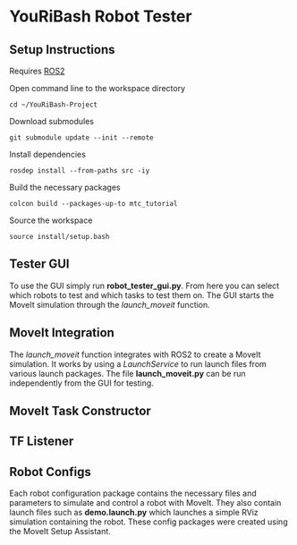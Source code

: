 # YouRiBash Robot Tester

## Setup Instructions
Requires [ROS2](https://docs.ros.org/en/humble/Installation.html)

Open command line to the workspace directory

    cd ~/YouRiBash-Project

Download submodules

    git submodule update --init --remote

Install dependencies

    rosdep install --from-paths src -iy

Build the necessary packages

    colcon build --packages-up-to mtc_tutorial

Source the workspace

    source install/setup.bash

## Tester GUI
To use the GUI simply run **robot_tester_gui.py**. From here you can select which robots to test and which tasks to test them on. The GUI starts the MoveIt simulation through the *launch_moveit* function.

## MoveIt Integration
The *launch_moveit* function integrates with ROS2 to create a MoveIt simulation. It works by using a *LaunchService* to run launch files from various launch packages. The file **launch_moveit.py** can be run independently from the GUI for testing.

## MoveIt Task Constructor

## TF Listener

## Robot Configs
Each robot configuration package contains the necessary files and parameters to simulate and control a robot with MoveIt. They also contain launch files such as **demo.launch.py** which launches a simple RViz simulation containing the robot. These config packages were created using the MoveIt Setup Assistant.
